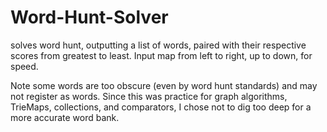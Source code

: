 # Word-Hunt-Solver
solves word hunt, outputting a list of words, paired with their respective scores from greatest to least. Input map from left to right, up to down, for speed. 

Note some words are too obscure (even by word hunt standards) and may not register as words. Since this was practice for graph algorithms, TrieMaps, collections, and comparators, I chose not to dig too deep for a more accurate word bank. 
